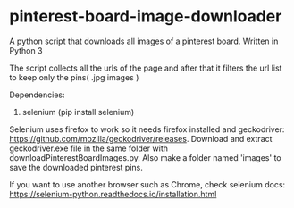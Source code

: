 # pinterest-board-image-downloader
A python script that downloads all images of a pinterest board.
Written in Python 3

The script collects all the urls of the page and after that it filters the url list to keep only the pins( .jpg images )

Dependencies: 
  1.  selenium (pip install selenium)
  
Selenium uses firefox to work so it needs firefox installed and geckodriver: https://github.com/mozilla/geckodriver/releases. Download and extract geckodriver.exe file in the same folder with downloadPinterestBoardImages.py.
Also make a folder named 'images' to save the downloaded pinterest pins.

If you want to use another browser such as Chrome, check selenium docs: https://selenium-python.readthedocs.io/installation.html
